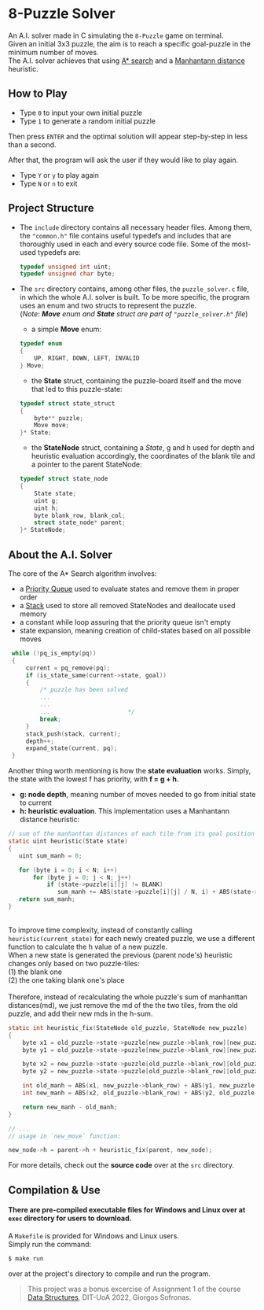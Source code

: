 # 8-Puzzle Solver

An A.I. solver made in C simulating the `8-Puzzle` game on terminal.<br>
Given an initial 3x3 puzzle, the aim is to reach a specific goal-puzzle in the minimum number of moves. <br>
The A.I. solver achieves that using [A* search](https://en.wikipedia.org/wiki/A*_search_algorithm#:~:text=*%2Dlike%20algorithm.-,Description,shortest%20time%2C%20etc.) and a [Manhantann distance](https://en.wikipedia.org/wiki/Taxicab_geometry) heuristic.

## How to Play
  - Type `0` to input your own initial puzzle 
  - Type `1` to generate a random initial puzzle<br>
 
Then press `ENTER` and the optimal solution will appear step-by-step in less than a second.

After that, the program will ask the user if they would like to play again. <br>
   - Type `Y` or `y` to play again
   - Type `N` or `n` to exit

## Project Structure

- The `include` directory contains all necessary header files. Among them, the `"common.h"` file contains useful typedefs and includes that are thoroughly used in each and every source code file. Some of the most-used typedefs are:
  ```c
  typedef unsigned int uint;
  typedef unsigned char byte;
  ```

- The `src` directory contains, among other files, the `puzzle_solver.c` file, in which the whole A.I. solver is built. To be more specific, the program uses an enum and two structs to represent the puzzle. <br>(*Note: **Move** enum and **State** struct are part of `"puzzle_solver.h"` file*)<br>
  - a simple **Move** enum:
  ```c
  typedef enum
  {
      UP, RIGHT, DOWN, LEFT, INVALID
  } Move;
  ```
  - the **State** struct, containing the puzzle-board itself and the move that led to this puzzle-state:
  ```c
  typedef struct state_struct
  {
      byte** puzzle; 
      Move move; 
  }* State;
  ```
  
  - the **StateNode** struct, containing a *State*, g and h used for depth and heuristic evaluation accordingly, the coordinates of the blank tile and a pointer to the parent StateNode:
  ```c
  typedef struct state_node
  {   
      State state; 
      uint g; 
      uint h;
      byte blank_row, blank_col; 
      struct state_node* parent; 
  }* StateNode;
  ```
  
## About the A.I. Solver
  The core of the A* Search algorithm involves:<br>
   - a [Priority Queue](https://github.com/giorgossofronas/Abstract-Data-Types/tree/main/modules/PriorityQueue) used to evaluate states and remove them in proper order
   - a [Stack](https://github.com/giorgossofronas/Abstract-Data-Types/tree/main/modules/Stack) used to store all removed StateNodes and deallocate used memory
   - a constant while loop assuring that the priority queue isn't empty
   - state expansion, meaning creation of child-states based on all possible moves
   ```c
    while (!pq_is_empty(pq))
    {    
        current = pq_remove(pq);
        if (is_state_same(current->state, goal)) 
        {
            /* puzzle has been solved
            ...
            ...
            ...                      */
            break;
        }
        stack_push(stack, current);
        depth++;
        expand_state(current, pq);
    }
   ```
   
   Another thing worth mentioning is how the **state evaluation** works. Simply, the state with the lowest f has priority, with **f = g + h**.<br>
   - **g: node depth**, meaning number of moves needed to go from initial state to current
   - **h: heuristic evaluation**. This implementation uses a Manhantann distance heuristic:
   ```c
  // sum of the manhanttan distances of each tile from its goal position 
  static uint heuristic(State state)
  {       
      uint sum_manh = 0; 

      for (byte i = 0; i < N; i++)
          for (byte j = 0; j < N; j++)
              if (state->puzzle[i][j] != BLANK) 
                 sum_manh += ABS(state->puzzle[i][j] / N, i) + ABS(state->puzzle[i][j] % N, j);
      return sum_manh;
  }
   ```
   <br>To improve time complexity, instead of constantly calling `heuristic(current_state)` for each newly created puzzle, we use a different function to calculate the h value of a new puzzle.<br>When a new state is generated the previous (parent node's) heuristic changes only based on two puzzle-tiles:
<br>    (1) the blank one
<br>    (2) the one taking blank one's place<br><br>
 Therefore, instead of recalculating the whole puzzle's sum of manhanttan distances(md),
   we just remove the md of the the two tiles, from the old puzzle, and add their new mds 
   in the h-sum.
   ```c
   static int heuristic_fix(StateNode old_puzzle, StateNode new_puzzle)
   {        
       byte x1 = old_puzzle->state->puzzle[new_puzzle->blank_row][new_puzzle->blank_col] / N;
       byte y1 = old_puzzle->state->puzzle[new_puzzle->blank_row][new_puzzle->blank_col] % N;

       byte x2 = new_puzzle->state->puzzle[old_puzzle->blank_row][old_puzzle->blank_col] / N;
       byte y2 = new_puzzle->state->puzzle[old_puzzle->blank_row][old_puzzle->blank_col] % N;

       int old_manh = ABS(x1, new_puzzle->blank_row) + ABS(y1, new_puzzle->blank_col);
       int new_manh = ABS(x2, old_puzzle->blank_row) + ABS(y2, old_puzzle->blank_col);

       return new_manh - old_manh;
  }
  
  // ...
  // usage in `new_move` function:
  
  new_node->h = parent->h + heuristic_fix(parent, new_node);
   ```
   
For more details, check out the **source code** over at the `src` directory.

## Compilation & Use
#### There are pre-compiled executable files for Windows and Linux over at `exec` directory for users to download.
A `Makefile` is provided for Windows and Linux users.<br>
Simply run the command:
```bash 
$ make run
``` 
over at the project's directory to compile and run the program.

> This project was a bonus excercise of Assignment 1 of the course<br> [Data Structures](https://www.di.uoa.gr/en/studies/undergraduate/34), DIT-UoA 2022,
Giorgos Sofronas.
